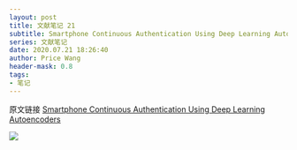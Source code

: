 ```yaml
---
layout: post
title: 文献笔记 21
subtitle: Smartphone Continuous Authentication Using Deep Learning Autoencoders
series: 文献笔记
date: 2020.07.21 18:26:40
author: Price Wang
header-mask: 0.8
tags:
- 笔记
---
```


原文链接 [Smartphone Continuous Authentication Using Deep Learning Autoencoders](https://ieeexplore.ieee.org/document/8476929)

<img class="post_img" src="{{ site.baseurl }}/img/post/{{ page.series }}/{{ page.title }}.png">
